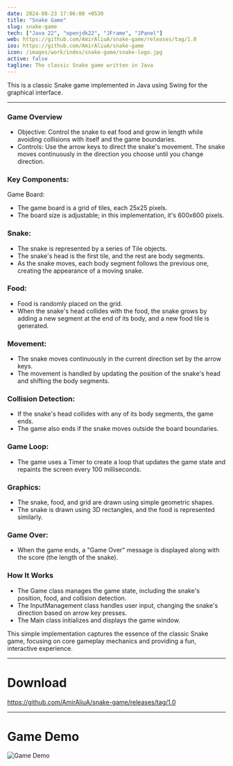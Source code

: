 ```yaml
---
date: 2024-08-23 17:06:00 +0530
title: "Snake Game"
slug: snake-game
tech: ["Java 22", "openjdk22", "JFrame", "JPanel"]
web: https://github.com/AmirAliuA/snake-game/releases/tag/1.0
ios: https://github.com/AmirAliuA/snake-game
icon: /images/work/index/snake-game/snake-logo.jpg
active: false
tagline: The classic Snake game written in Java
---
```


This is a classic Snake game implemented in Java using Swing for the graphical interface.

---

### Game Overview
- Objective: Control the snake to eat food and grow in length while avoiding collisions with itself and the game boundaries.
- Controls: Use the arrow keys to direct the snake's movement. The snake moves continuously in the direction you choose until you change direction.

### Key Components:
Game Board:
- The game board is a grid of tiles, each 25x25 pixels.
- The board size is adjustable; in this implementation, it's 600x600 pixels.

### Snake:
- The snake is represented by a series of Tile objects.
- The snake's head is the first tile, and the rest are body segments.
- As the snake moves, each body segment follows the previous one, creating the appearance of a moving snake.

### Food:
- Food is randomly placed on the grid.
- When the snake's head collides with the food, the snake grows by adding a new segment at the end of its body, and a new food tile is generated.

### Movement:
- The snake moves continuously in the current direction set by the arrow keys.
- The movement is handled by updating the position of the snake's head and shifting the body segments.

### Collision Detection:
- If the snake's head collides with any of its body segments, the game ends.
- The game also ends if the snake moves outside the board boundaries.

### Game Loop:
- The game uses a Timer to create a loop that updates the game state and repaints the screen every 100 milliseconds.

### Graphics:
- The snake, food, and grid are drawn using simple geometric shapes.
- The snake is drawn using 3D rectangles, and the food is represented similarly.

### Game Over:
- When the game ends, a "Game Over" message is displayed along with the score (the length of the snake).

### How It Works
- The Game class manages the game state, including the snake's position, food, and collision detection.
- The InputManagement class handles user input, changing the snake's direction based on arrow key presses.
- The Main class initializes and displays the game window.

This simple implementation captures the essence of the classic Snake game, focusing on core gameplay mechanics and providing a fun, interactive experience.

---
# Download
https://github.com/AmirAliuA/snake-game/releases/tag/1.0

---

# Game Demo
![Game Demo](/images/work/index/snake-game/snake-demo.png)